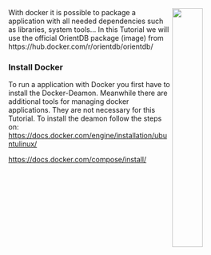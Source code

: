 <img src="https://www.docker.com/sites/all/themes/docker/assets/images/logo.png" align="right" width="35%">
With docker it is possible to package a application with all needed dependencies such as libraries, system tools... 
In this Tutorial we will use the official OrientDB package (image) from https://hub.docker.com/r/orientdb/orientdb/

### Install Docker
To run a application with Docker you first have to install the Docker-Deamon. Meanwhile there are additional tools for managing docker applications. They are not necessary for this Tutorial.
To install the deamon follow the steps on:
https://docs.docker.com/engine/installation/ubuntulinux/


https://docs.docker.com/compose/install/
